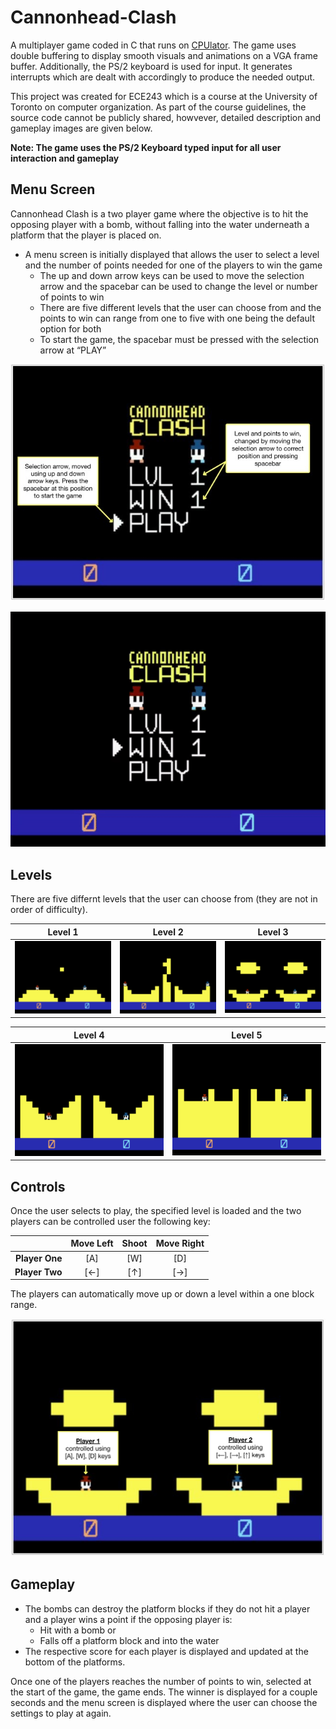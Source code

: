# Cannonhead-Clash
A multiplayer game coded in C that runs on [CPUlator](https://cpulator.01xz.net/?sys=arm-de1soc). The game uses double buffering to display smooth visuals and animations on a VGA frame buffer. Additionally, the PS/2 keyboard is used for input. It generates interrupts which are dealt with accordingly to produce the needed output. 

This project was created for ECE243 which is a course at the University of Toronto on computer organization. As part of the course guidelines, the source code cannot be publicly shared, howvever, detailed description and gameplay images are given below. 

**Note: The game uses the PS/2 Keyboard typed input for all user interaction and gameplay**

## Menu Screen
Cannonhead Clash is a two player game where the objective is to hit the opposing player with a bomb, without falling into the water underneath a platform that the player is placed on.

- A menu screen is initially displayed that allows the user to select a level and the number of points needed for one of the players to win the game
  - The up and down arrow keys can be used to move the selection arrow and the spacebar can be used to change the level or number of points to win 
  - There are five different levels that the user can choose from and the points to win can range from one to five with one being the default option for both
  - To start the game, the spacebar must be pressed with the selection arrow at “PLAY” 

<img src="/images/gameplay.jpeg" alt="Menu Screen" width="605" /> 

![Loading Level GIF](/images/loadLevel.gif) 


## Levels 
There are five differnt levels that the user can choose from (they are not in order of difficulty). 

Level 1                          |  Level 2                          |  Level 3                           
:-------------------------------:|:---------------------------------:|:----------------------------------:
![Level 1](/images/level1.PNG)   |  ![Level 2](/images/level2.PNG)   |  ![Level 3](/images/level3.PNG)    

Level 4                           | Level 5
:-------------------------------:|:---------------------------------:
![Level 4](/images/level4.PNG)    | ![Level 5](/images/level5.PNG)

## Controls
Once the user selects to play, the specified level is loaded and the two players can be controlled user the following key:  

|                 | Move Left    | Shoot       |  Move Right 
|----------------:|:------------:|:-----------:|:------------:
| **Player One**  | [A]          | [W]         | [D]  
| **Player Two**  | [←]          | [↑]         | [→]           
 
The players can automatically move up or down a level within a one block range. 

<img src="/images/controls.jpg" alt="Controls" width="605" /> 

## Gameplay 
- The bombs can destroy the platform blocks if they do not hit a player and a player wins a point if the opposing player is:
  - Hit with a bomb or 
  - Falls off a platform block and into the water 
- The respective score for each player is displayed and updated at the bottom of the platforms. 

Once one of the players reaches the number of points to win, selected at the start of the game, the game ends. The winner is displayed for a couple seconds and the menu screen is displayed where the user can choose the settings to play at again. 

